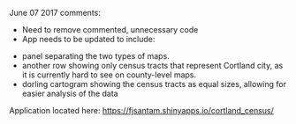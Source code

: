 June 07 2017 comments:
- Need to remove commented, unnecessary code
- App needs to be updated to include:
+ panel separating the two types of maps.
+ another row showing only census tracts that represent Cortland city, as it is currently hard to see on county-level maps.
+ dorling cartogram showing the census tracts as equal sizes, allowing for easier analysis of the data

Application located here:
https://fjsantam.shinyapps.io/cortland_census/

